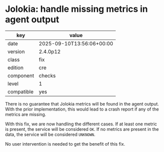 [//]: # (werk v2)
# Jolokia: handle missing metrics in agent output

key        | value
---------- | ---
date       | 2025-09-10T13:56:06+00:00
version    | 2.4.0p12
class      | fix
edition    | cre
component  | checks
level      | 1
compatible | yes


There is no guarantee that Jolokia metrics will be found in the agent output.
With the prior implementation, this would lead to a crash report if any of the
metrics are missing.

With this fix, we are now handling the different cases. If at least one metric
is present, the service will be considered `OK`. If no metrics are present in the
data, the service will be considered `UNKNOWN`.

No user intervention is needed to get the benefit of this fix.
